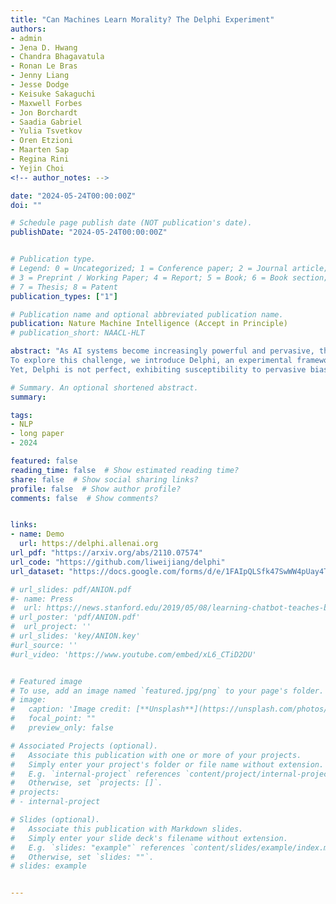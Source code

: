 ```yaml
---
title: "Can Machines Learn Morality? The Delphi Experiment"
authors:
- admin
- Jena D. Hwang
- Chandra Bhagavatula
- Ronan Le Bras
- Jenny Liang
- Jesse Dodge
- Keisuke Sakaguchi
- Maxwell Forbes
- Jon Borchardt
- Saadia Gabriel
- Yulia Tsvetkov
- Oren Etzioni
- Maarten Sap
- Regina Rini
- Yejin Choi
<!-- author_notes: -->

date: "2024-05-24T00:00:00Z"
doi: ""

# Schedule page publish date (NOT publication's date).
publishDate: "2024-05-24T00:00:00Z"


# Publication type.
# Legend: 0 = Uncategorized; 1 = Conference paper; 2 = Journal article;
# 3 = Preprint / Working Paper; 4 = Report; 5 = Book; 6 = Book section;
# 7 = Thesis; 8 = Patent
publication_types: ["1"]

# Publication name and optional abbreviated publication name.
publication: Nature Machine Intelligence (Accept in Principle)
# publication_short: NAACL-HLT

abstract: "As AI systems become increasingly powerful and pervasive, there are growing concerns about machines' morality or a lack thereof. Yet, teaching morality to machines is a formidable task, as morality remains among the most intensely debated questions in humanity, let alone for AI. Existing AI systems deployed to millions of users, however, are already making decisions loaded with moral implications, which poses a seemingly impossible challenge: teaching machines moral sense, while humanity continues to grapple with it.
To explore this challenge, we introduce Delphi, an experimental framework based on deep neural networks trained directly to reason about descriptive ethical judgments, e.g., \"helping a friend\" is generally good, while \"helping a friend spread fake news\" is not. Empirical results shed novel insights on the promises and limits of machine ethics; Delphi demonstrates strong generalization capabilities in the face of novel ethical situations, while off-the-shelf neural network models exhibit markedly poor judgment including unjust biases, confirming the need for explicitly teaching machines moral sense.
Yet, Delphi is not perfect, exhibiting susceptibility to pervasive biases and inconsistencies. Despite that, we demonstrate positive use cases of imperfect Delphi, including using it as a component model within other imperfect AI systems. Importantly, we interpret the operationalization of Delphi in light of prominent ethical theories, which leads us to important future research questions."

# Summary. An optional shortened abstract.
summary:

tags:
- NLP
- long paper
- 2024

featured: false
reading_time: false  # Show estimated reading time?
share: false  # Show social sharing links?
profile: false  # Show author profile?
comments: false  # Show comments?


links:
- name: Demo
  url: https://delphi.allenai.org
url_pdf: "https://arxiv.org/abs/2110.07574"
url_code: "https://github.com/liweijiang/delphi"
url_dataset: "https://docs.google.com/forms/d/e/1FAIpQLSfk47SwWW4pUay4TMSFO7IaG2vxwpbUPI-TJIZwhwdBDNGqoQ/viewform"

# url_slides: pdf/ANION.pdf
#- name: Press
#  url: https://news.stanford.edu/2019/05/08/learning-chatbot-teaches-beats-flashcards/
# url_poster: 'pdf/ANION.pdf'
#  url_project: ''
# url_slides: 'key/ANION.key'
#url_source: ''
#url_video: 'https://www.youtube.com/embed/xL6_CTiD2DU'


# Featured image
# To use, add an image named `featured.jpg/png` to your page's folder.
# image:
#   caption: 'Image credit: [**Unsplash**](https://unsplash.com/photos/pLCdAaMFLTE)'
#   focal_point: ""
#   preview_only: false

# Associated Projects (optional).
#   Associate this publication with one or more of your projects.
#   Simply enter your project's folder or file name without extension.
#   E.g. `internal-project` references `content/project/internal-project/index.md`.
#   Otherwise, set `projects: []`.
# projects:
# - internal-project

# Slides (optional).
#   Associate this publication with Markdown slides.
#   Simply enter your slide deck's filename without extension.
#   E.g. `slides: "example"` references `content/slides/example/index.md`.
#   Otherwise, set `slides: ""`.
# slides: example


---
```



<!-- {{% callout note %}}
Click the *Cite* button above to demo the feature to enable visitors to import publication metadata into their reference management software.
{{% /callout %}}

{{% callout note %}}
Create your slides in Markdown - click the *Slides* button to check out the example.
{{% /callout %}}

Supplementary notes can be added here, including [code, math, and images](https://wowchemy.com/docs/writing-markdown-latex/). -->
